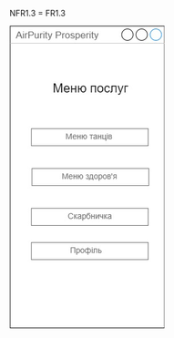 NFR1.3 = FR1.3

![FR](/1-SoftwareRequirements/1.4-FuncNonFuncRequirements/1.4.4-NFRUserInterfaceOUTPUT/NFR1.3.jpg)
